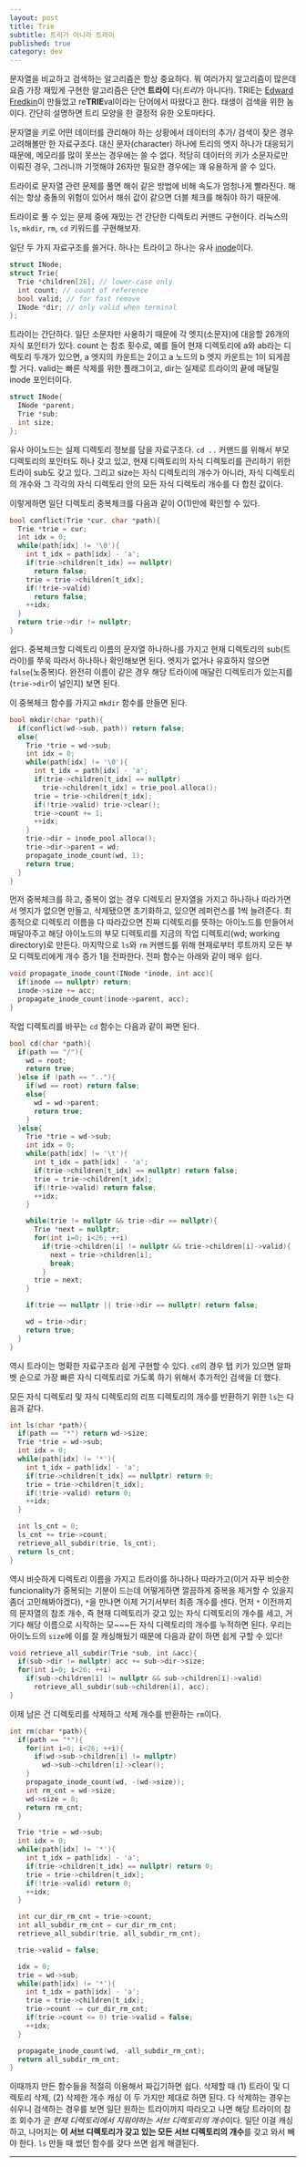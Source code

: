 ```yaml
---
layout: post
title: Trie
subtitle: 트리가 아니라 트라이
published: true
category: dev
---
```


 문자열을 비교하고 검색하는 알고리즘은 항상 중요하다. 뭐 여러가지
 알고리즘이 많은데 요즘 가장 재밌게 구현한 알고리즘은 단연 **트라이**
 다(*트리*가 아니다!). TRIE는 [Edward
 Fredkin](https://en.wikipedia.org/wiki/Edward_Fredkin)이 만들었고
 re**TRIE**val이라는 단어에서 따왔다고 한다. 태생이 검색을 위한
 놈이다. 간단히 설명하면 트리 모양을 한 결정적 유한 오토마타다.

 문자열을 키로 어떤 데이터를 관리해야 하는 상황에서 데이터의 추가/
 검색이 잦은 경우 고려해볼만 한 자료구조다. 대신 문자(character)
 하나에 트리의 엣지 하나가 대응되기 때문에, 메모리를 많이 못쓰는
 경우에는 쓸 수 없다. 적당히 데이터의 키가 소문자로만 이뤄진 경우,
 그러니까 기껏해야 26자만 필요한 경우에는 꽤 유용하게 쓸 수 있다.

 트라이로 문자열 관련 문제를 풀면 해쉬 같은 방법에 비해 속도가
 엄청나게 빨라진다. 해쉬는 항상 충돌의 위험이 있어서 해쉬 값이 같으면
 더블 체크를 해줘야 하기 때문에.

 트라이로 풀 수 있는 문제 중에 재밌는 건 간단한 디렉토리 커맨드
 구현이다. 리눅스의 `ls`, `mkdir`, `rm`, `cd` 키워드를 구현해보자.

 일단 두 가지 자료구조를 쓸거다. 하나는 트라이고 하나는 유사
 [inode](https://en.wikipedia.org/wiki/Inode)이다.

```c++
struct INode;
struct Trie{
  Trie *children[26]; // lower-case only
  int count; // count of reference
  bool valid; // for fast remove
  INode *dir; // only valid when terminal
};
```

 트라이는 간단하다. 일단 소문자만 사용하기 때문에 각 엣지(소문자)에
 대응할 26개의 자식 포인터가 있다. count 는 참조 횟수로, 예를 들어
 현재 디렉토리에 a와 ab라는 디렉토리 두개가 있으면, a 엣지의 카운트는
 2이고 a 노드의 b 엣지 카운트는 1이 되게끔 할 거다. valid는 빠른
 삭제를 위한 플래그이고, dir는 실제로 트라이의 끝에 매달릴 inode
 포인터이다.

```c++
struct INode{
  INode *parent;
  Trie *sub;
  int size;
};
```

 유사 아이노드는 실제 디렉토리 정보를 담을 자료구조다. `cd ..`
 커맨드를 위해서 부모 디렉토리의 포인터도 하나 갖고 있고, 현재
 디렉토리의 자식 디렉토리를 관리하기 위한 트라이 sub도 갖고
 있다. 그리고 size는 자식 디렉토리의 개수가 아니라, 자식 디렉토리의
 개수와 그 각각의 자식 디렉토리 안의 모든 자식 디렉토리 개수를 다 합친
 값이다.


 이렇게하면 일단 디렉토리 중복체크를 다음과 같이 O(1)만에 확인할 수
 있다.

```c++
bool conflict(Trie *cur, char *path){
  Trie *trie = cur;
  int idx = 0;
  while(path[idx] != '\0'){
    int t_idx = path[idx] - 'a';
	if(trie->children[t_idx] == nullptr)
	  return false;
	trie = trie->children[t_idx];
	if(!trie->valid)
	  return false;
	++idx;
  }
  return trie->dir != nullptr;
}
```

 쉽다. 중복체크할 디렉토리 이름의 문자열 하나하나를 가지고 현재
 디렉토리의 sub(트라이)를 쭈욱 따라서 하나하나 확인해보면 된다. 엣지가
 없거나 유효하지 않으면 `false`(노중복)다. 완전히 이름이 같은 경우
 해당 트라이에 매달린 디렉토리가 있는지를(`trie->dir`이 널인지) 보면
 된다.

 이 중복체크 함수를 가지고 `mkdir` 함수를 만들면 된다.

```c++
bool mkdir(char *path){
  if(conflict(wd->sub, path)) return false;
  else{
    Trie *trie = wd->sub;
	int idx = 0;
	while(path[idx] != '\0'){
	  int t_idx = path[idx] - 'a';
	  if(trie->children[t_idx] == nullptr)
	    trie->children[t_idx] = trie_pool.alloca();
	  trie = trie->children[t_idx];
	  if(!trie->valid) trie->clear();
	  trie->count += 1;
	  ++idx;
	}
	trie->dir = inode_pool.alloca();
	trie->dir->parent = wd;
	propagate_inode_count(wd, 1);
	return true;
  }
}
```

 먼저 중복체크를 하고, 중복이 없는 경우 디렉토리 문자열을 가지고
 하나하나 따라가면서 엣지가 없으면 만들고, 삭제됐으면 초기화하고,
 있으면 레퍼런스를 1씩 늘려준다. 최종적으로 디렉토리 이름을 다
 따라갔으면 진짜 디렉토리를 뜻하는 아이노드를 만들어서 매달아주고 해당
 아이노드의 부모 디렉토리를 지금의 작업 디렉토리(wd; working
 directory)로 만든다. 마지막으로 `ls`와 `rm` 커맨드를 위해 현재로부터
 루트까지 모든 부모 디렉토리에게 개수 증가 1을 전파한다. 전파 함수는
 아래와 같이 매우 쉽다.

```c++
void propagate_inode_count(INode *inode, int acc){
  if(inode == nullptr) return;
  inode->size += acc;
  propagate_inode_count(inode->parent, acc);
}
```

 작업 디렉토리를 바꾸는 `cd` 함수는 다음과 같이 짜면 된다.

```c++
bool cd(char *path){
  if(path == "/"){
    wd = root;
	return true;
  }else if (path == ".."){
    if(wd == root) return false;
	else{
	  wd = wd->parent;
	  return true;
	}
  }else{
    Trie *trie = wd->sub;
	int idx = 0;
	while(path[idx] != '\t'){
	  int t_idx = path[idx] - 'a';
	  if(trie->children[t_idx] == nullptr) return false;
	  trie = trie->children[t_idx];
	  if(!trie->valid) return false;
	  ++idx;
	}

	while(trie != nullptr && trie->dir == nullptr){
	  Trie *next = nullptr;
	  for(int i=0; i<26; ++i)
	    if(trie->children[i] != nullptr && trie->children[i]->valid){
		  next = trie->children[i];
		  break;
		}
	  trie = next;
	}

	if(trie == nullptr || trie->dir == nullptr) return false;

    wd = trie->dir;
	return true;
  }
}
```

 역시 트라이는 명확한 자료구조라 쉽게 구현할 수 있다. `cd`의 경우 탭
 키가 있으면 알파벳 순으로 가장 빠른 자식 디렉토리로 가도록 하기
 위해서 추가적인 검색을 더 했다.

 모든 자식 디렉토리 및 자식 디렉토리의 리프 디렉토리의 개수를 반환하기
 위한 `ls`는 다음과 같다.

```c++
int ls(char *path){
  if(path == "*") return wd->size;
  Trie *trie = wd->sub;
  int idx = 0;
  while(path[idx] != '*'){
    int t_idx = path[idx] - 'a';
	if(trie->children[t_idx] == nullptr) return 0;
	trie = trie->children[t_idx];
	if(!trie->valid) return 0;
	++idx;
  }

  int ls_cnt = 0;
  ls_cnt += trie->count;
  retrieve_all_subdir(trie, ls_cnt);
  return ls_cnt;
}
```

 역시 비슷하게 디렉토리 이름을 가지고 트라이를 하나하나 따라가고(이거
 자꾸 비슷한 funcionality가 중복되는 기분이 드는데 어떻게하면 깔끔하게
 중복을 제거할 수 있을지 좀더 고민해봐야겠다), `*`을 만나면 이제
 거기서부터 최종 개수를 센다. 먼저 `*` 이전까지의 문자열의 참조 개수,
 즉 현재 디렉토리가 갖고 있는 자식 디렉토리의 개수를 세고, 거기다 해당
 이름으로 시작하는 모~~~든 자식 디렉토리의 개수를 누적하면
 된다. 우리는 아이노드의 `size`에 이를 잘 캐싱해뒀기 때문에 다음과
 같이 하면 쉽게 구할 수 있다!


```c++
void retrieve_all_subdir(Trie *sub, int &acc){
  if(sub->dir != nullptr) acc += sub->dir->size;
  for(int i=0; i<26; ++i)
    if(sub->children[i] != nullptr && sub->children[i]->valid)
	  retrieve_all_subdir(sub->children[i], acc);
}
```


 이제 남은 건 디렉토리를 삭제하고 삭제 개수를 반환하는 `rm`이다.

```c++
int rm(char *path){
  if(path == "*"){
    for(int i=0; i<26; ++i){
	  if(wd->sub->children[i] != nullptr)
	    wd->sub->children[i]->clear();
	}
	propagate_inode_count(wd, -(wd->size));
	int rm_cnt = wd->size;
	wd->size = 0;
	return rm_cnt;
  }

  Trie *trie = wd->sub;
  int idx = 0;
  while(path[idx] != '*'){
    int t_idx = path[idx] - 'a';
	if(trie->children[t_idx] == nullptr) return 0;
	trie = trie->children[t_idx];
	if(!trie->valid) return 0;
	++idx;
  }

  int cur_dir_rm_cnt = trie->count;
  int all_subdir_rm_cnt = cur_dir_rm_cnt;
  retrieve_all_subdir(trie, all_subdir_rm_cnt);

  trie->valid = false;

  idx = 0;
  trie = wd->sub;
  while(path[idx] != '*'){
    int t_idx = path[idx] - 'a';
	trie = trie->children[t_idx];
	trie->count -= cur_dir_rm_cnt;
	if(trie->count <= 0) trie->valid = false;
	++idx;
  }

  propagate_inode_count(wd, -all_subdir_rm_cnt);
  return all_subdir_rm_cnt;
}
```

 이때까지 만든 함수들을 적절히 이용해서 짜깁기하면 쉽다. 삭제할 때 (1)
 트라이 및 디렉토리 삭제, (2) 삭제한 개수 캐싱 이 두 가지만 제대로
 하면 된다. 다 삭제하는 경우는 쉬우니 검색하는 경우를 보면 일단 원하는
 트라이까지 따라오고 나면 해당 트라이의 참조 회수가 곧 *현재
 디렉토리에서 지워야하는 서브 디렉토리의 개수*이다. 일단 이걸
 캐싱하고, 나머지는 **이 서브 디렉토리가 갖고 있는 모든 서브
 디렉토리의 개수**를 갖고 와서 빼야 한다. `ls` 만들 때 썼던 함수를
 갖다 쓰면 쉽게 해결된다.

---
